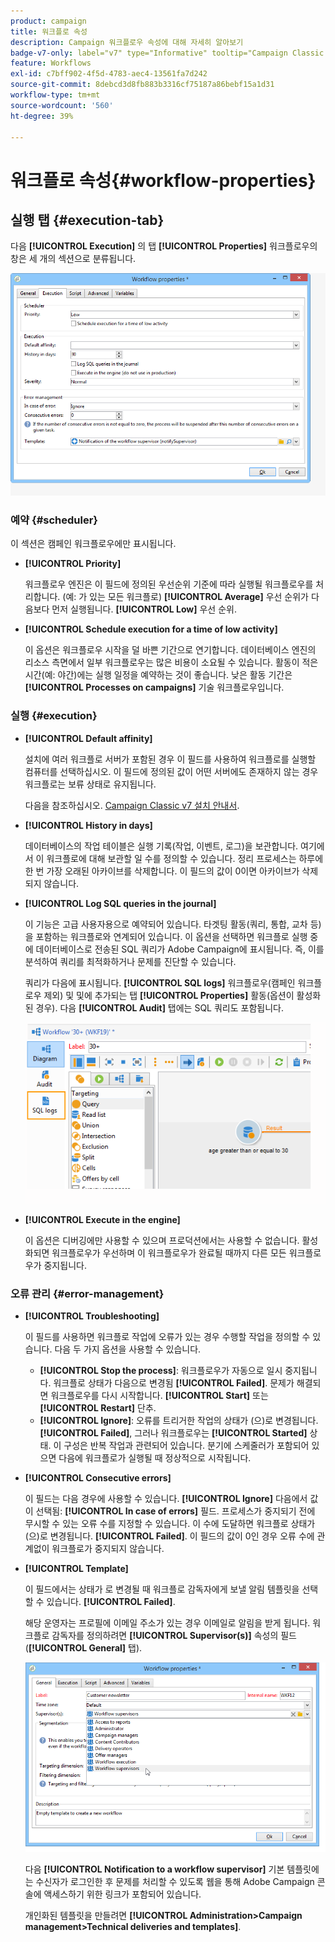 ```yaml
---
product: campaign
title: 워크플로 속성
description: Campaign 워크플로우 속성에 대해 자세히 알아보기
badge-v7-only: label="v7" type="Informative" tooltip="Campaign Classic v7에만 적용"
feature: Workflows
exl-id: c7bff902-4f5d-4783-aec4-13561fa7d242
source-git-commit: 8debcd3d8fb883b3316cf75187a86bebf15a1d31
workflow-type: tm+mt
source-wordcount: '560'
ht-degree: 39%

---
```


# 워크플로 속성{#workflow-properties}



## 실행 탭 {#execution-tab}

다음 **[!UICONTROL Execution]** 의 탭 **[!UICONTROL Properties]** 워크플로우의 창은 세 개의 섹션으로 분류됩니다.

![](assets/wf_execution_tab.png)

### 예약 {#scheduler}

이 섹션은 캠페인 워크플로우에만 표시됩니다.

* **[!UICONTROL Priority]**

  워크플로우 엔진은 이 필드에 정의된 우선순위 기준에 따라 실행될 워크플로우를 처리합니다. (예: 가 있는 모든 워크플로) **[!UICONTROL Average]** 우선 순위가 다음보다 먼저 실행됩니다. **[!UICONTROL Low]** 우선 순위.

* **[!UICONTROL Schedule execution for a time of low activity]**

  이 옵션은 워크플로우 시작을 덜 바쁜 기간으로 연기합니다. 데이터베이스 엔진의 리소스 측면에서 일부 워크플로우는 많은 비용이 소요될 수 있습니다. 활동이 적은 시간(예: 야간)에는 실행 일정을 예약하는 것이 좋습니다. 낮은 활동 기간은 **[!UICONTROL Processes on campaigns]** 기술 워크플로우입니다.

### 실행 {#execution}

* **[!UICONTROL Default affinity]**

  설치에 여러 워크플로 서버가 포함된 경우 이 필드를 사용하여 워크플로를 실행할 컴퓨터를 선택하십시오. 이 필드에 정의된 값이 어떤 서버에도 존재하지 않는 경우 워크플로는 보류 상태로 유지됩니다.

  다음을 참조하십시오. [Campaign Classic v7 설치 안내서](../../installation/using/configuring-campaign-server.md#high-availability-workflows-and-affinities).

* **[!UICONTROL History in days]**

  데이터베이스의 작업 테이블은 실행 기록(작업, 이벤트, 로그)을 보관합니다. 여기에서 이 워크플로에 대해 보관할 일 수를 정의할 수 있습니다. 정리 프로세스는 하루에 한 번 가장 오래된 아카이브를 삭제합니다. 이 필드의 값이 0이면 아카이브가 삭제되지 않습니다.

* **[!UICONTROL Log SQL queries in the journal]**

  이 기능은 고급 사용자용으로 예약되어 있습니다. 타겟팅 활동(쿼리, 통합, 교차 등)을 포함하는 워크플로와 연계되어 있습니다. 이 옵션을 선택하면 워크플로 실행 중에 데이터베이스로 전송된 SQL 쿼리가 Adobe Campaign에 표시됩니다. 즉, 이를 분석하여 쿼리를 최적화하거나 문제를 진단할 수 있습니다.

  쿼리가 다음에 표시됩니다. **[!UICONTROL SQL logs]** 워크플로우(캠페인 워크플로우 제외) 및 및에 추가되는 탭 **[!UICONTROL Properties]** 활동(옵션이 활성화된 경우). 다음 **[!UICONTROL Audit]** 탭에는 SQL 쿼리도 포함됩니다.

  ![](assets/wf_tab_log_sql.png)

* **[!UICONTROL Execute in the engine]**

  이 옵션은 디버깅에만 사용할 수 있으며 프로덕션에서는 사용할 수 없습니다. 활성화되면 워크플로우가 우선하며 이 워크플로우가 완료될 때까지 다른 모든 워크플로우가 중지됩니다.

### 오류 관리 {#error-management}

* **[!UICONTROL Troubleshooting]**

  이 필드를 사용하면 워크플로 작업에 오류가 있는 경우 수행할 작업을 정의할 수 있습니다. 다음 두 가지 옵션을 사용할 수 있습니다.

   * **[!UICONTROL Stop the process]**: 워크플로우가 자동으로 일시 중지됩니다. 워크플로 상태가 다음으로 변경됨 **[!UICONTROL Failed]**. 문제가 해결되면 워크플로우를 다시 시작합니다. **[!UICONTROL Start]** 또는 **[!UICONTROL Restart]** 단추.
   * **[!UICONTROL Ignore]**: 오류를 트리거한 작업의 상태가 (으)로 변경됩니다. **[!UICONTROL Failed]**, 그러나 워크플로우는 **[!UICONTROL Started]** 상태. 이 구성은 반복 작업과 관련되어 있습니다. 분기에 스케줄러가 포함되어 있으면 다음에 워크플로가 실행될 때 정상적으로 시작됩니다.

* **[!UICONTROL Consecutive errors]**

  이 필드는 다음 경우에 사용할 수 있습니다. **[!UICONTROL Ignore]** 다음에서 값이 선택됨: **[!UICONTROL In case of errors]** 필드. 프로세스가 중지되기 전에 무시할 수 있는 오류 수를 지정할 수 있습니다. 이 수에 도달하면 워크플로 상태가 (으)로 변경됩니다. **[!UICONTROL Failed]**. 이 필드의 값이 0인 경우 오류 수에 관계없이 워크플로가 중지되지 않습니다.

* **[!UICONTROL Template]**

  이 필드에서는 상태가 로 변경될 때 워크플로 감독자에게 보낼 알림 템플릿을 선택할 수 있습니다. **[!UICONTROL Failed]**.

  해당 운영자는 프로필에 이메일 주소가 있는 경우 이메일로 알림을 받게 됩니다. 워크플로 감독자를 정의하려면 **[!UICONTROL Supervisor(s)]** 속성의 필드(**[!UICONTROL General]** 탭).

  ![](assets/wf-properties_select-supervisors.png)

  다음 **[!UICONTROL Notification to a workflow supervisor]** 기본 템플릿에는 수신자가 로그인한 후 문제를 처리할 수 있도록 웹을 통해 Adobe Campaign 콘솔에 액세스하기 위한 링크가 포함되어 있습니다.

  개인화된 템플릿을 만들려면 **[!UICONTROL Administration>Campaign management>Technical deliveries and templates]**.
